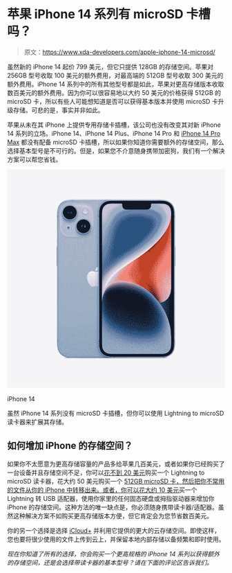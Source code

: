 # 苹果 iPhone 14 系列有 microSD 卡槽吗？

> 原文：<https://www.xda-developers.com/apple-iphone-14-microsd/>

虽然新的 iPhone 14 起价 799 美元，但它只提供 128GB 的存储空间。苹果对 256GB 型号收取 100 美元的额外费用，对最高端的 512GB 型号收取 300 美元的额外费用。iPhone 14 系列中的所有其他型号都是如此，苹果对更高存储版本收取数百美元的额外费用。因为你可以很容易地以大约 50 美元的价格获得 512GB 的 microSD 卡，所以有些人可能想知道是否可以获得基本版本并使用 microSD 卡升级存储。可悲的是，事实并非如此。

苹果从未在其 iPhone 上提供专用存储卡插槽，该公司也没有改变其对新 iPhone 14 系列的立场。iPhone 14、iPhone 14 Plus、iPhone 14 Pro 和 [iPhone 14 Pro Max](https://www.xda-developers.com/apple-iphone-14-pro-max-hands-on/) 都没有配备 microSD 卡插槽，所以如果你知道你需要额外的存储空间，那么选择基本型号是不可行的。但是，如果您不介意随身携带加密狗，我们有一个解决方案可以帮您省钱。

 <picture>![All models in the iPhone 14 series come with Apple's one-year limited warranty coverage against manufacturing defects.](img/175c6f04f4ece66ed11c01ba3ec33aa1.png)</picture> 

iPhone 14

虽然 iPhone 14 系列没有 microSD 卡插槽，但你可以使用 Lightning to microSD 读卡器来扩展其存储。

## 如何增加 iPhone 的存储空间？

如果你不太愿意为更高存储容量的产品多给苹果几百美元，或者如果你已经购买了一台设备并且存储空间不足，你可以[花不到 20 美元](https://www.amazon.com/Reader-Adapter-Simultaneous-Charging-Reading/dp/B088CKDZCJ/?tag=xda-4ggiq12-20&ascsubtag=UUxdaUeUpU43704&asc_refurl=https%3A%2F%2Fwww.xda-developers.com%2Fapple-iphone-14-microsd%2F&asc_campaign=Evergreen)购买一个 Lightning to microSD 读卡器，花大约 50 美元购买一个 [512GB microSD 卡，然后把你不常用的文件从你的 iPhone 中转移出来。或者，你可以](https://www.amazon.com/SanDisk-512GB-microSDXC-Memory-Adapter/dp/B08GXXKY6P/?tag=xda-4ggiq12-20&ascsubtag=UUxdaUeUpU43704&asc_refurl=https%3A%2F%2Fwww.xda-developers.com%2Fapple-iphone-14-microsd%2F&asc_campaign=Evergreen)[花大约 10 美元](https://www.amazon.com/Certified-Lightning-Portable-iPhone13-Keyboard/dp/B09NND4R8N/?tag=xda-4ggiq12-20&ascsubtag=UUxdaUeUpU43704&asc_refurl=https%3A%2F%2Fwww.xda-developers.com%2Fapple-iphone-14-microsd%2F&asc_campaign=Evergreen)买一个 Lightning 转 USB 适配器，使用你家里的任何固态硬盘或拇指驱动器来增加你 iPhone 的存储空间。这种方法的唯一缺点是，你必须随身携带读卡器/适配器。虽然这种解决方案不如购买更高存储版本方便，但它肯定会为您节省数百美元。

你的另一个选择是选择 [iCloud+](https://www.xda-developers.com/what-is-icloud-plus/) 并利用它提供的更大的云存储空间。即使这样，您也要将很少使用的文件上传到云上，并保留本地内部存储以备频繁和即时使用。

*现在你知道了所有的选择，你会购买一个更高规格的 iPhone 14 系列以获得额外的存储空间，还是会选择带读卡器的基本型号？请在下面的评论区告诉我们。*